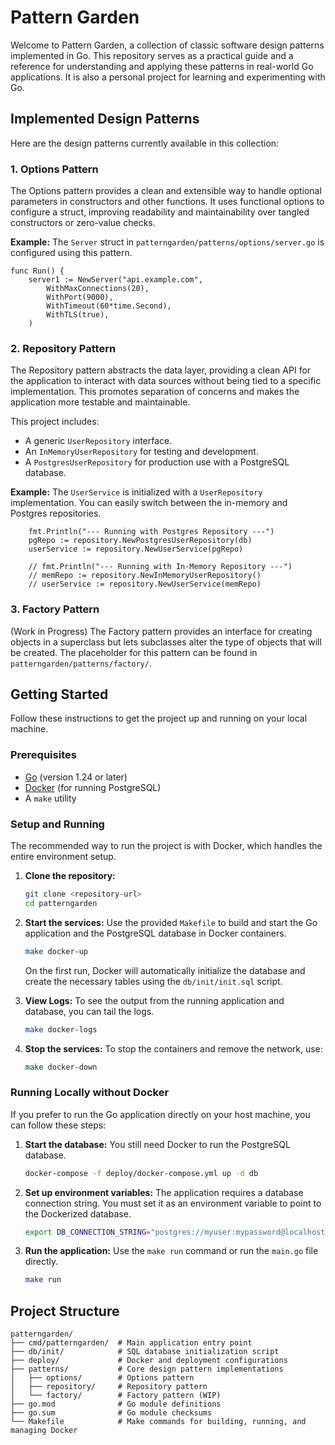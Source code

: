 # Pattern Garden

Welcome to Pattern Garden, a collection of classic software design patterns implemented in Go. This repository serves as a practical guide and a reference for understanding and applying these patterns in real-world Go applications. It is also a personal project for learning and experimenting with Go.

## Implemented Design Patterns

Here are the design patterns currently available in this collection:

### 1. Options Pattern

The Options pattern provides a clean and extensible way to handle optional parameters in constructors and other functions. It uses functional options to configure a struct, improving readability and maintainability over tangled constructors or zero-value checks.

**Example:**
The `Server` struct in `patterngarden/patterns/options/server.go` is configured using this pattern.

```patterngarden/patterns/options/server.go#L68-73
func Run() {
	server1 := NewServer("api.example.com",
		WithMaxConnections(20),
		WithPort(9000),
		WithTimeout(60*time.Second),
		WithTLS(true),
	)
```

### 2. Repository Pattern

The Repository pattern abstracts the data layer, providing a clean API for the application to interact with data sources without being tied to a specific implementation. This promotes separation of concerns and makes the application more testable and maintainable.

This project includes:
-   A generic `UserRepository` interface.
-   An `InMemoryUserRepository` for testing and development.
-   A `PostgresUserRepository` for production use with a PostgreSQL database.

**Example:**
The `UserService` is initialized with a `UserRepository` implementation. You can easily switch between the in-memory and Postgres repositories.

```patterngarden/cmd/patterngarden/main.go#L36-41
	fmt.Println("--- Running with Postgres Repository ---")
	pgRepo := repository.NewPostgresUserRepository(db)
	userService := repository.NewUserService(pgRepo)

	// fmt.Println("--- Running with In-Memory Repository ---")
	// memRepo := repository.NewInMemoryUserRepository()
	// userService := repository.NewUserService(memRepo)
```

### 3. Factory Pattern

(Work in Progress) The Factory pattern provides an interface for creating objects in a superclass but lets subclasses alter the type of objects that will be created. The placeholder for this pattern can be found in `patterngarden/patterns/factory/`.

## Getting Started

Follow these instructions to get the project up and running on your local machine.

### Prerequisites

-   [Go](https://go.dev/doc/install) (version 1.24 or later)
-   [Docker](https://www.docker.com/products/docker-desktop/) (for running PostgreSQL)
-   A `make` utility

### Setup and Running

The recommended way to run the project is with Docker, which handles the entire environment setup.

1.  **Clone the repository:**
    ```sh
    git clone <repository-url>
    cd patterngarden
    ```

2.  **Start the services:**
    Use the provided `Makefile` to build and start the Go application and the PostgreSQL database in Docker containers.
    ```sh
    make docker-up
    ```
    On the first run, Docker will automatically initialize the database and create the necessary tables using the `db/init/init.sql` script.

3.  **View Logs:**
    To see the output from the running application and database, you can tail the logs.
    ```sh
    make docker-logs
    ```

4.  **Stop the services:**
    To stop the containers and remove the network, use:
    ```sh
    make docker-down
    ```

### Running Locally without Docker

If you prefer to run the Go application directly on your host machine, you can follow these steps:

1.  **Start the database:**
    You still need Docker to run the PostgreSQL database.
    ```sh
    docker-compose -f deploy/docker-compose.yml up -d db
    ```

2.  **Set up environment variables:**
    The application requires a database connection string. You must set it as an environment variable to point to the Dockerized database.
    ```sh
    export DB_CONNECTION_STRING="postgres://myuser:mypassword@localhost:5432/mydb?sslmode=disable"
    ```

3.  **Run the application:**
    Use the `make run` command or run the `main.go` file directly.
    ```sh
    make run
    ```

## Project Structure

```
patterngarden/
├── cmd/patterngarden/  # Main application entry point
├── db/init/            # SQL database initialization script
├── deploy/             # Docker and deployment configurations
├── patterns/           # Core design pattern implementations
│   ├── options/        # Options pattern
│   ├── repository/     # Repository pattern
│   └── factory/        # Factory pattern (WIP)
├── go.mod              # Go module definitions
├── go.sum              # Go module checksums
└── Makefile            # Make commands for building, running, and managing Docker
```
